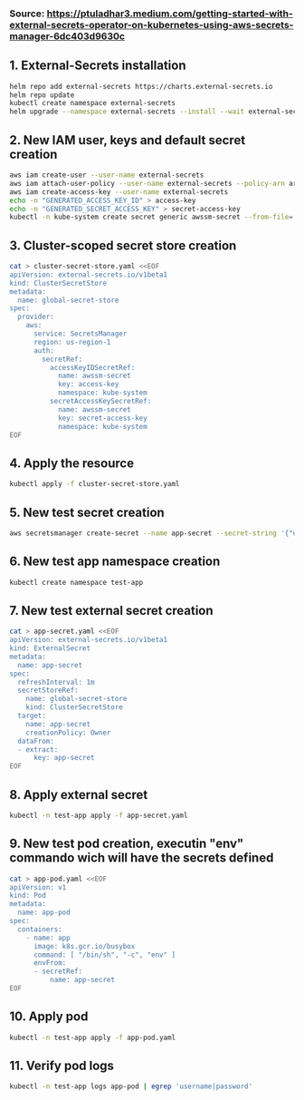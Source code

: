 ### Source: https://ptuladhar3.medium.com/getting-started-with-external-secrets-operator-on-kubernetes-using-aws-secrets-manager-6dc403d9630c

## 1. External-Secrets installation

```bash
helm repo add external-secrets https://charts.external-secrets.io
helm repo update
kubectl create namespace external-secrets
helm upgrade --namespace external-secrets --install --wait external-secrets external-secrets/external-secrets
```

## 2. New IAM user, keys and default secret creation

```bash
aws iam create-user --user-name external-secrets
aws iam attach-user-policy --user-name external-secrets --policy-arn arn:aws:iam::aws:policy/SecretsManagerReadWrite
aws iam create-access-key --user-name external-secrets
echo -n "GENERATED_ACCESS_KEY_ID" > access-key
echo -n "GENERATED_SECRET_ACCESS_KEY" > secret-access-key
kubectl -n kube-system create secret generic awssm-secret --from-file=./access-key --from-file=./secret-access-key
```

## 3. Cluster-scoped secret store creation

```bash
cat > cluster-secret-store.yaml <<EOF
apiVersion: external-secrets.io/v1beta1
kind: ClusterSecretStore
metadata:
  name: global-secret-store
spec:
  provider:
    aws:
      service: SecretsManager
      region: us-region-1
      auth:
        secretRef:
          accessKeyIDSecretRef:
            name: awssm-secret
            key: access-key
            namespace: kube-system
          secretAccessKeySecretRef:
            name: awssm-secret
            key: secret-access-key
            namespace: kube-system
EOF
```

## 4. Apply the resource

```bash
kubectl apply -f cluster-secret-store.yaml
```

## 5. New test secret creation

```bash
aws secretsmanager create-secret --name app-secret --secret-string '{"username":"bob","password":"abc123xyz456"}' --region us-region-1
```

## 6. New test app namespace creation

```bash
kubectl create namespace test-app
```

## 7. New test external secret creation

```bash
cat > app-secret.yaml <<EOF
apiVersion: external-secrets.io/v1beta1
kind: ExternalSecret
metadata:
  name: app-secret
spec:
  refreshInterval: 1m
  secretStoreRef:
    name: global-secret-store
    kind: ClusterSecretStore
  target:
    name: app-secret
    creationPolicy: Owner
  dataFrom:
  - extract:
      key: app-secret
EOF
```

## 8. Apply external secret

```bash
kubectl -n test-app apply -f app-secret.yaml
```

## 9. New test pod creation, executin "env" commando wich will have the secrets defined

```bash
cat > app-pod.yaml <<EOF
apiVersion: v1
kind: Pod
metadata:
  name: app-pod
spec:
  containers:
    - name: app
      image: k8s.gcr.io/busybox
      command: [ "/bin/sh", "-c", "env" ]
      envFrom:
      - secretRef:
          name: app-secret
EOF
```

## 10. Apply pod

```bash
kubectl -n test-app apply -f app-pod.yaml
```

## 11. Verify pod logs

```bash
kubectl -n test-app logs app-pod | egrep 'username|password'
```